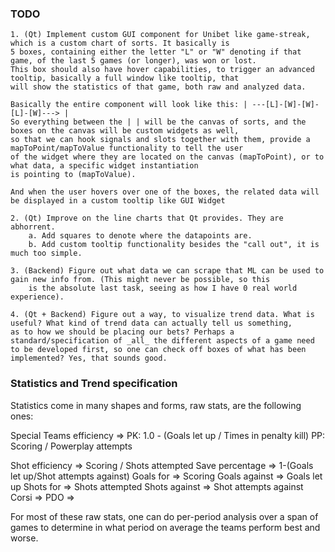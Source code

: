 ### TODO

	1. (Qt) Implement custom GUI component for Unibet like game-streak, which is a custom chart of sorts. It basically is
	5 boxes, containing either the letter "L" or "W" denoting if that game, of the last 5 games (or longer), was won or lost.
	This box should also have hover capabilities, to trigger an advanced tooltip, basically a full window like tooltip, that
	will show the statistics of that game, both raw and analyzed data.

	Basically the entire component will look like this:	| ---[L]-[W]-[W]-[L]-[W]---> |
	So everything between the | | will be the canvas of sorts, and the boxes on the canvas will be custom widgets as well,
	so that we can hook signals and slots together with them, provide a mapToPoint/mapToValue functionality to tell the user
	of the widget where they are located on the canvas (mapToPoint), or to what data, a specific widget instantiation 
	is pointing to (mapToValue).

	And when the user hovers over one of the boxes, the related data will be displayed in a custom tooltip like GUI Widget

	2. (Qt) Improve on the line charts that Qt provides. They are abhorrent.
		a. Add squares to denote where the datapoints are.
		b. Add custom tooltip functionality besides the "call out", it is much too simple.

	3. (Backend) Figure out what data we can scrape that ML can be used to gain new info from. (This might never be possible, so this 
		is the absolute last task, seeing as how I have 0 real world experience).

	4. (Qt + Backend) Figure out a way, to visualize trend data. What is useful? What kind of trend data can actually tell us something,
	as to how we should be placing our bets? Perhaps a standard/specification of _all_ the different aspects of a game need
	to be developed first, so one can check off boxes of what has been implemented? Yes, that sounds good.


### Statistics and Trend specification

Statistics come in many shapes and forms, raw stats, are the following ones:

Special Teams efficiency => 
	PK: 1.0 - (Goals let up / Times in penalty kill)
	PP: Scoring / Powerplay attempts

Shot efficiency		=> Scoring / Shots attempted
Save percentage		=> 1-(Goals let up/Shot attempts against)
Goals for		=> Scoring
Goals against		=> Goals let up
Shots for		=> Shots attempted
Shots against		=> Shot attempts against
Corsi			=>
PDO			=>

For most of these raw stats, one can do per-period analysis over a span of games to determine
in what period on average the teams perform best and worse.
